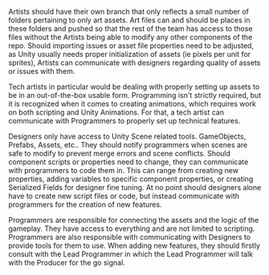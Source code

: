 Artists should have their own branch that only reflects a small number of folders pertaining to only art assets. Art files can and should be places in these folders and pushed so that the rest of the team has access to those files without the Artists being able to modify any other components of the repo. Should importing issues or asset file properties need to be adjusted, as Unity usually needs proper initialization of assets (ie pixels per unit for sprites), Artists can communicate with designers regarding quality of assets or issues with them.

Tech artists in particular would be dealing with properly setting up assets to be in an out-of-the-box usable form. Programming isn't strictly required, but it is recognized when it comes to creating animations, which requires work on both scripting and Unity Animations. For that, a tech artist can communicate with Programmers to properly set up technical features.

Designers only have access to Unity Scene related tools. GameObjects, Prefabs, Assets, etc.. They should notify programmers when scenes are safe to modify to prevent merge errors and scene conflicts. Should component scripts or properties need to change, they can communicate with programmers to code them in. This can range from creating new properties, adding variables to specific component properties, or creating Serialized Fields for designer fine tuning. At no point should designers alone have to create new script files or code, but instead communicate with programmers for the creation of new features.

Programmers are responsible for connecting the assets and the logic of the gameplay. They have access to everything and are not limited to scripting. Programmers are also responsible with communicating with Designers to provide tools for them to use. When adding new features, they should firstly consult with the Lead Programmer in which the Lead Programmer will talk with the Producer for the go signal.